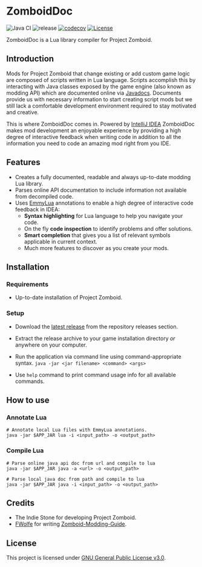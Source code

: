# ZomboidDoc

![Java CI](https://github.com/yooksi/pz-zdoc/workflows/Java%20CI/badge.svg?branch=dev) ![release](https://img.shields.io/github/v/release/yooksi/pz-zdoc) [![codecov](https://codecov.io/gh/yooksi/pz-zdoc/branch/master/graph/badge.svg?token=4D4PT2512I)](https://codecov.io/gh/yooksi/pz-zdoc) [![License](https://img.shields.io/github/license/yooksi/pz-zdoc)](https://www.gnu.org/licenses/)

ZomboidDoc is a Lua library compiler for Project Zomboid.

## Introduction

Mods for Project Zomboid that change existing or add custom game logic are composed of scripts written in Lua language. Scripts accomplish this by interacting with Java classes exposed by the game engine (also known as modding API) which are documented online via [Javadocs](https://projectzomboid.com/modding/). Documents provide us with necessary information to start creating script mods but we still lack a comfortable development environment required to stay motivated and creative. 

This is where ZomboidDoc comes in. Powered by [IntelliJ IDEA](https://www.jetbrains.com/idea/) ZomboidDoc makes mod development an enjoyable experience by providing a high degree of interactive feedback when writing code in addition to all the information you need to code an amazing mod right from you IDE.

## Features

- Creates a fully documented, readable and always up-to-date modding Lua library. 
- Parses online API documentation to include information not available from decompiled code.
- Uses [EmmyLua](https://github.com/EmmyLua/IntelliJ-EmmyLua) annotations to enable a high degree of interactive code feedback in IDEA:
	- **Syntax highlighting** for Lua language to help you navigate your code.
	- On the fly **code inspection** to identify problems and offer solutions.
	- **Smart completion** that gives you a list of relevant symbols applicable in current context.
	- Much more features to discover as you create your mods.

## Installation

### Requirements

- Up-to-date installation of Project Zomboid.

### Setup

- Download the [latest release](https://github.com/yooksi/pz-zdoc/releases/latest) from the repository releases section.
- Extract the release archive to your game installation directory <i>or</i> anywhere on your computer.

- Run the application via command line using command-appropriate syntax.
  `java -jar <jar filename> <command> <args>`
- Use `help` command to print command usage info for all available commands. 
## How to use

### Annotate Lua

```shell
# Annotate local Lua files with EmmyLua annotations.
java -jar $APP_JAR lua -i <input_path> -o <output_path>
```

### Compile Lua

```shell
# Parse online java api doc from url and compile to lua
java -jar $APP_JAR java -a <url> -o <output_path>

# Parse local java doc from path and compile to lua
java -jar $APP_JAR java -i <input_path> -o <output_path>
```

## Credits

- The Indie Stone for developing Project Zomboid.
- [FWolfe](https://github.com/FWolfe/) for writing [Zomboid-Modding-Guide](https://github.com/FWolfe/Zomboid-Modding-Guide).

## License
This project is licensed under [GNU General Public License v3.0](https://github.com/yooksi/pz-zdoc/blob/master/LICENSE.txt).